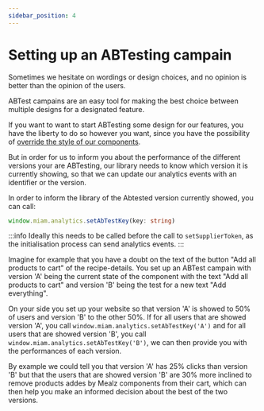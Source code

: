 ```yaml
---
sidebar_position: 4
---
```


# Setting up an ABTesting campain

Sometimes we hesitate on wordings or design choices, and no opinion is better than the opinion of the users.

ABTest campains are an easy tool for making the best choice between multiple designs for a designated feature.

If you want to want to start ABTesting some design for our features, you have the liberty to do so however you want, since you have the possibility of [override the style of our components](../component-styling).

But in order for us to inform you about the performance of the different versions your are ABTesting, our library needs to know which version it is currently showing, so that we can update our analytics events with an identifier or the version.

In order to inform the library of the Abtested version currently showed, you can call:

```ts
window.miam.analytics.setAbTestKey(key: string)
```

:::info
Ideally this needs to be called before the call to `setSupplierToken`, as the initialisation process can send analytics events.
:::

Imagine for example that you have a doubt on the text of the button "Add all products to cart" of the recipe-details. You set up an ABTest campain with version 'A' being the current state of the component with the text "Add all products to cart" and version 'B' being the test for a new text "Add everything".

On your side you set up your website so that version 'A' is showed to 50% of users and version 'B' to the other 50%.
If for all users that are showed version 'A', you call `window.miam.analytics.setAbTestKey('A')` and for all users that are showed version 'B', you call `window.miam.analytics.setAbTestKey('B')`, we can then provide you with the performances of each version.

By example we could tell you that version 'A' has 25% clicks than version 'B' but that the users that are showed version 'B' are 30% more inclined to remove products addes by Mealz components from their cart, which can then help you make an informed decision about the best of the two versions.
